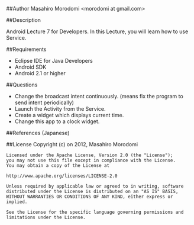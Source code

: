 ##Author
Masahiro Morodomi &lt;morodomi at gmail.com&gt;

##Description

Android Lecture 7 for Developers.
In this Lecture, you will learn how to use Service.

##Requirements
 * Eclipse IDE for Java Developers
 * Android SDK
 * Android 2.1 or higher

##Questions
 * Change the broadcast intent continuously. (means fix the program to send intent periodically)
 * Launch the Activity from the Service.
 * Create a widget which displays current time.
 * Change this app to a clock widget.

##References (Japanese)

##License
    Copyright (c) on 2012, Masahiro Morodomi

    Licensed under the Apache License, Version 2.0 (the "License");
    you may not use this file except in compliance with the License.
    You may obtain a copy of the License at

    http://www.apache.org/licenses/LICENSE-2.0

    Unless required by applicable law or agreed to in writing, software
    distributed under the License is distributed on an "AS IS" BASIS,
    WITHOUT WARRANTIES OR CONDITIONS OF ANY KIND, either express or
    implied.

    See the License for the specific language governing permissions and
    limitations under the License.
